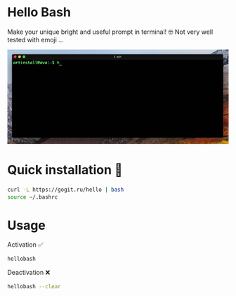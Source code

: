 # Hello Bash
Make your unique bright and useful prompt in terminal! 🤓  Not very well tested with emoji ...

![](/assets/hello-bash.gif)

# Quick installation 💾
```sh
curl -L https://gogit.ru/hello | bash
source ~/.bashrc
```

# Usage

Activation ✅
```sh
hellobash
```

Deactivation ❌
```sh
hellobash --clear
```
